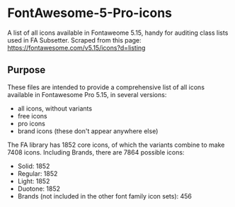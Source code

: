 # FontAwesome-5-Pro-icons
A list of all icons available in Fontaweome 5.15, handy for auditing class lists used in FA Subsetter. Scraped from this page: https://fontawesome.com/v5.15/icons?d=listing

## Purpose

These files are intended to provide a comprehensive list of all icons available in Fontawesome Pro 5.15, in several versions:

 - all icons, without variants
 - free icons
 - pro icons
 - brand icons (these don't appear anywhere else)
 
 The FA library has 1852 core icons, of which the variants combine to make 7408 icons. Including Brands, there are 7864 possible icons:
 
 - Solid: 1852
 - Regular: 1852
 - Light: 1852
 - Duotone: 1852
 - Brands (not included in the other font family icon sets): 456
